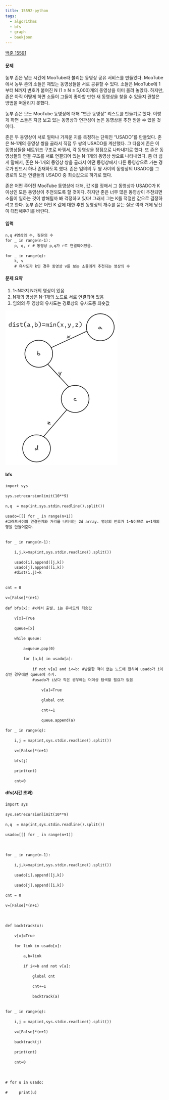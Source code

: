 ```yaml
---
title: 15592-python
tags:
  - algorithms
  - bfs
  - graph
  - baekjoon
---
```

[백준 15591](https://www.acmicpc.net/problem/15591)

#### 문제
농부 존은 남는 시간에 MooTube라 불리는 동영상 공유 서비스를 만들었다. MooTube에서 농부 존의 소들은 재밌는 동영상들을 서로 공유할 수 있다. 소들은 MooTube에 1부터 N까지 번호가 붙여진 N (1 ≤ N ≤ 5,000)개의 동영상을 이미 올려 놓았다. 하지만, 존은 아직 어떻게 하면 소들이 그들이 좋아할 만한 새 동영상을 찾을 수 있을지 괜찮은 방법을 떠올리지 못했다.

농부 존은 모든 MooTube 동영상에 대해 “연관 동영상” 리스트를 만들기로 했다. 이렇게 하면 소들은 지금 보고 있는 동영상과 연관성이 높은 동영상을 추천 받을 수 있을 것이다.

존은 두 동영상이 서로 얼마나 가까운 지를 측정하는 단위인 “USADO”를 만들었다. 존은 N-1개의 동영상 쌍을 골라서 직접 두 쌍의 USADO를 계산했다. 그 다음에 존은 이 동영상들을 네트워크 구조로 바꿔서, 각 동영상을 정점으로 나타내기로 했다. 또 존은 동영상들의 연결 구조를 서로 연결되어 있는 N-1개의 동영상 쌍으로 나타내었다. 좀 더 쉽게 말해서, 존은 N-1개의 동영상 쌍을 골라서 어떤 동영상에서 다른 동영상으로 가는 경로가 반드시 하나 존재하도록 했다. 존은 임의의 두 쌍 사이의 동영상의 USADO를 그 경로의 모든 연결들의 USADO 중 최솟값으로 하기로 했다.

존은 어떤 주어진 MooTube 동영상에 대해, 값 K를 정해서 그 동영상과 USADO가 K 이상인 모든 동영상이 추천되도록 할 것이다. 하지만 존은 너무 많은 동영상이 추천되면 소들이 일하는 것이 방해될까 봐 걱정하고 있다! 그래서 그는 K를 적절한 값으로 결정하려고 한다. 농부 존은 어떤 K 값에 대한 추천 동영상의 개수를 묻는 질문 여러 개에 당신이 대답해주기를 바란다.

#### 입력

```
n,q #영상의 수, 질문의 수
for _ in range(n-1):
	p, q, r # 동영상 p,q가 r로 연결되어있음.

for _ in range(q):
	k, v 
	# 유사도가 k인 경우 동영상 v를 보는 소들에게 추천되는 영상의 수
```

#### 문제 요약
 1. 1~N까지 N개의 영상이 있음
 2. N개의 영상은 N-1개의 노드로 서로 연결되어 있음
 3. 임의의 두 영상의 유사도는 경로상의 유사도중 최솟값

![](../images/15591%201.png)


#### bfs
```
import sys

sys.setrecursionlimit(10**9)

n,q  = map(int,sys.stdin.readline().split())

usado=[[] for _ in range(n+1)]
#그래프사이의 연결관계와 거리를 나타내는 2d array. 영상의 번호가 1~N이므로 n+1개의 행을 만들어준다.
  

for _ in range(n-1):

    i,j,k=map(int,sys.stdin.readline().split())

    usado[i].append([j,k])
    usado[j].append([i,k])
    #dist(i,j)=k
   

cnt = 0

v=[False]*(n+1)
  
def bfs(x): #x에서 출발, i는 유사도의 최솟값

    v[x]=True

    queue=[x]

    while queue:

        a=queue.pop(0)

        for [a,b] in usado[a]:
        
            if not v[a] and i<=b: #방문한 적이 없는 노드에 한하여 usado가 i이상인 경우에만 queue에 추가. 
            #usado가 i보다 작은 경우에는 더이상 탐색할 필요가 없음
        
				v[a]=True
                
                global cnt
                
                cnt+=1

                queue.append(a)

for _ in range(q):

    i,j = map(int,sys.stdin.readline().split())

    v=[False]*(n+1)

    bfs(j)

    print(cnt)

    cnt=0
```

#### dfs(시간 초과)

```
import sys

sys.setrecursionlimit(10**9)

n,q  = map(int,sys.stdin.readline().split())

usado=[[] for _ in range(n+1)]

  

for _ in range(n-1):

    i,j,k=map(int,sys.stdin.readline().split())

    usado[i].append([j,k])

    usado[j].append([i,k])

cnt = 0

v=[False]*(n+1)

  

def backtrack(x):

    v[x]=True

    for link in usado[x]:

        a,b=link

        if i<=b and not v[a]:

            global cnt

            cnt+=1

            backtrack(a)


for _ in range(q):

    i,j = map(int,sys.stdin.readline().split())

    v=[False]*(n+1)

    backtrack(j)

    print(cnt)

    cnt=0

  

# for u in usado:

#     print(u)
```